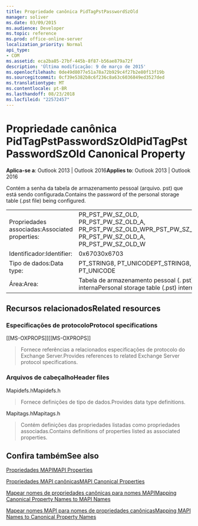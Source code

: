 ```yaml
---
title: Propriedade canônica PidTagPstPasswordSzOld
manager: soliver
ms.date: 03/09/2015
ms.audience: Developer
ms.topic: reference
ms.prod: office-online-server
localization_priority: Normal
api_type:
- COM
ms.assetid: eca2ba85-27bf-445b-8f87-b56ae879a72f
description: 'Última modificação: 9 de março de 2015'
ms.openlocfilehash: 0de49d8077e51a78a72b929c4f27b2e80f13f19b
ms.sourcegitcommit: 0cf39e5382b8c6f236c8a63c6036849ed3527ded
ms.translationtype: MT
ms.contentlocale: pt-BR
ms.lasthandoff: 08/23/2018
ms.locfileid: "22572457"
---
```

# <a name="pidtagpstpasswordszold-canonical-property"></a><span data-ttu-id="dbf2c-103">Propriedade canônica PidTagPstPasswordSzOld</span><span class="sxs-lookup"><span data-stu-id="dbf2c-103">PidTagPstPasswordSzOld Canonical Property</span></span>

  
  
<span data-ttu-id="dbf2c-104">**Aplica-se a**: Outlook 2013 | Outlook 2016</span><span class="sxs-lookup"><span data-stu-id="dbf2c-104">**Applies to**: Outlook 2013 | Outlook 2016</span></span> 
  
<span data-ttu-id="dbf2c-105">Contém a senha da tabela de armazenamento pessoal (arquivo. pst) que está sendo configurada.</span><span class="sxs-lookup"><span data-stu-id="dbf2c-105">Contains the password of the personal storage table (.pst file) being configured.</span></span>
  
|||
|:-----|:-----|
|<span data-ttu-id="dbf2c-106">Propriedades associadas:</span><span class="sxs-lookup"><span data-stu-id="dbf2c-106">Associated properties:</span></span>  <br/> |<span data-ttu-id="dbf2c-107">PR_PST_PW_SZ_OLD, PR_PST_PW_SZ_OLD_A, PR_PST_PW_SZ_OLD_W</span><span class="sxs-lookup"><span data-stu-id="dbf2c-107">PR_PST_PW_SZ_OLD, PR_PST_PW_SZ_OLD_A, PR_PST_PW_SZ_OLD_W</span></span>  <br/> |
|<span data-ttu-id="dbf2c-108">Identificador:</span><span class="sxs-lookup"><span data-stu-id="dbf2c-108">Identifier:</span></span>  <br/> |<span data-ttu-id="dbf2c-109">0x6703</span><span class="sxs-lookup"><span data-stu-id="dbf2c-109">0x6703</span></span>  <br/> |
|<span data-ttu-id="dbf2c-110">Tipo de dados:</span><span class="sxs-lookup"><span data-stu-id="dbf2c-110">Data type:</span></span>  <br/> |<span data-ttu-id="dbf2c-111">PT_STRING8, PT_UNICODE</span><span class="sxs-lookup"><span data-stu-id="dbf2c-111">PT_STRING8, PT_UNICODE</span></span>  <br/> |
|<span data-ttu-id="dbf2c-112">Área:</span><span class="sxs-lookup"><span data-stu-id="dbf2c-112">Area:</span></span>  <br/> |<span data-ttu-id="dbf2c-113">Tabela de armazenamento pessoal (. pst) interna</span><span class="sxs-lookup"><span data-stu-id="dbf2c-113">Personal storage table (.pst) internal</span></span>  <br/> |
   
## <a name="related-resources"></a><span data-ttu-id="dbf2c-114">Recursos relacionados</span><span class="sxs-lookup"><span data-stu-id="dbf2c-114">Related resources</span></span>

### <a name="protocol-specifications"></a><span data-ttu-id="dbf2c-115">Especificações de protocolo</span><span class="sxs-lookup"><span data-stu-id="dbf2c-115">Protocol specifications</span></span>

<span data-ttu-id="dbf2c-116">[[MS-OXPROPS]]</span><span class="sxs-lookup"><span data-stu-id="dbf2c-116">[[MS-OXPROPS]]</span></span> 
  
> <span data-ttu-id="dbf2c-117">Fornece referências a relacionados especificações de protocolo do Exchange Server.</span><span class="sxs-lookup"><span data-stu-id="dbf2c-117">Provides references to related Exchange Server protocol specifications.</span></span>
    
### <a name="header-files"></a><span data-ttu-id="dbf2c-118">Arquivos de cabeçalho</span><span class="sxs-lookup"><span data-stu-id="dbf2c-118">Header files</span></span>

<span data-ttu-id="dbf2c-119">Mapidefs.h</span><span class="sxs-lookup"><span data-stu-id="dbf2c-119">Mapidefs.h</span></span>
  
> <span data-ttu-id="dbf2c-120">Fornece definições de tipo de dados.</span><span class="sxs-lookup"><span data-stu-id="dbf2c-120">Provides data type definitions.</span></span>
    
<span data-ttu-id="dbf2c-121">Mapitags.h</span><span class="sxs-lookup"><span data-stu-id="dbf2c-121">Mapitags.h</span></span>
  
> <span data-ttu-id="dbf2c-122">Contém definições das propriedades listadas como propriedades associadas.</span><span class="sxs-lookup"><span data-stu-id="dbf2c-122">Contains definitions of properties listed as associated properties.</span></span>
    
## <a name="see-also"></a><span data-ttu-id="dbf2c-123">Confira também</span><span class="sxs-lookup"><span data-stu-id="dbf2c-123">See also</span></span>



[<span data-ttu-id="dbf2c-124">Propriedades MAPI</span><span class="sxs-lookup"><span data-stu-id="dbf2c-124">MAPI Properties</span></span>](mapi-properties.md)
  
[<span data-ttu-id="dbf2c-125">Propriedades MAPI canônicas</span><span class="sxs-lookup"><span data-stu-id="dbf2c-125">MAPI Canonical Properties</span></span>](mapi-canonical-properties.md)
  
[<span data-ttu-id="dbf2c-126">Mapear nomes de propriedades canônicas para nomes MAPI</span><span class="sxs-lookup"><span data-stu-id="dbf2c-126">Mapping Canonical Property Names to MAPI Names</span></span>](mapping-canonical-property-names-to-mapi-names.md)
  
[<span data-ttu-id="dbf2c-127">Mapear nomes MAPI para nomes de propriedades canônicas</span><span class="sxs-lookup"><span data-stu-id="dbf2c-127">Mapping MAPI Names to Canonical Property Names</span></span>](mapping-mapi-names-to-canonical-property-names.md)

